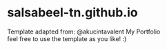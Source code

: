 # salsabeel-tn.github.io
Template adapted from: @akucintavalent
My Portfolio<br>
feel free to use the template as you like! :)
